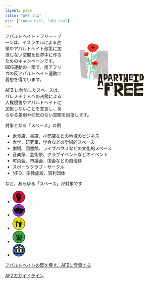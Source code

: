 ```yaml
---
layout: page
title: "AFZ とは"
css: ["index.css", "afz.css"]
---
```


<div class="page">

<img src="/assets/img/apartheidfree.png" style="float:right; width: 300px; padding-right: 10px" />

<p>アパルトヘイト・フリー・ゾーンは、イスラエルによる占領やアパルトヘイト政策に加担しない空間を世界中に作るためのキャンペーンです。BDS運動の一環で、南アフリカの反アパルトヘイト運動に着想を得ています。</p>

<p>AFZ に参加したスペースは、パレスチナ人への占領による人権侵害やアパルトヘイトに加担しないことを宣言し、あらゆる差別や抑圧のない空間を目指します。</p>

<p>
<p>対象となる「スペース」の例</p>
<ul>
<li>飲食店、書店、小売店などの地域のビジネス</li>
<li>大学、研究室、学会などの学術的スペース</li>
<li>劇場、図書館、ライブハウスなどの文化的スペース</li>
<li>音楽祭、芸術祭、クラブイベントなどのイベント</li>
<li>町内会、市議会、国会などの自治体</li>
<li>スポーツクラブ・サークル</li>
<li>NPO、宗教施設、営利団体</li>
</ul>
など、あらゆる「スペース」が対象です
</p>

<ul id="legend" class="afzIcons">
  <li><img src="/assets/icons/social.png" height="40" width="40" /></li>
  <li><img src="/assets/icons/cultural.png" height="40" width="40" /></li>
  <li><img src="/assets/icons/cafe.png" height="40" width="40" /></li>
  <li><img src="/assets/icons/shop.png" height="40" width="40" /></li>
  <li><img src="/assets/icons/place.png" height="40" width="40" /></li>
</ul>

<a href="register">アパルトヘイトの壁を壊す、AFZに登録する</a><br />
<!-- a href="what-you-can-do">AFZとしてできること</a><br / -->
<a href="guide">AFZのガイドライン</a><br />

</div>
